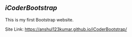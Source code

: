 ## ***iCoderBootstrap***
This is my first Bootstrap website. 

Site Link: https://anshul123kumar.github.io/iCoderBootstrap/
